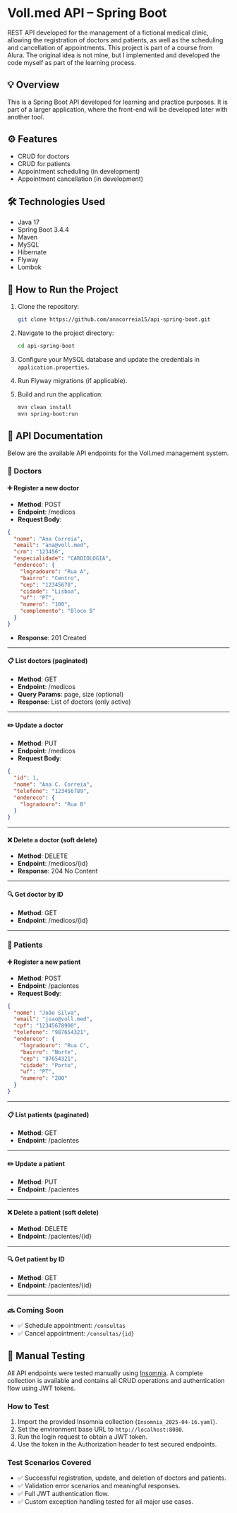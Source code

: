 # Voll.med API – Spring Boot

REST API developed for the management of a fictional medical clinic, allowing the registration of doctors and patients, as well as the scheduling and cancellation of appointments.
This project is part of a course from Alura. The original idea is not mine, but I implemented and developed the code myself as part of the learning process.

## 💡 Overview

This is a Spring Boot API developed for learning and practice purposes.
It is part of a larger application, where the front-end will be developed later with another tool.

## ⚙️ Features

-  CRUD for doctors
-  CRUD for patients
-  Appointment scheduling (in development)
-  Appointment cancellation (in development)

## 🛠 Technologies Used

- Java 17
- Spring Boot 3.4.4
- Maven
- MySQL
- Hibernate
- Flyway
- Lombok

## 🚀 How to Run the Project

1. Clone the repository:

   ```bash
   git clone https://github.com/anacorreia15/api-spring-boot.git
   ```

2. Navigate to the project directory:

   ```bash
   cd api-spring-boot
   ```

3. Configure your MySQL database and update the credentials in `application.properties`.

4. Run Flyway migrations (if applicable).

5. Build and run the application:

   ```bash
   mvn clean install
   mvn spring-boot:run
   ```

## 📄 API Documentation

Below are the available API endpoints for the Voll.med management system.
### 🔹 Doctors

#### ➕ Register a new doctor
- **Method**: POST
- **Endpoint**: /medicos
- **Request Body**:
```json
{
  "nome": "Ana Correia",
  "email": "ana@voll.med",
  "crm": "123456",
  "especialidade": "CARDIOLOGIA",
  "endereco": {
    "logradouro": "Rua A",
    "bairro": "Centro",
    "cep": "12345678",
    "cidade": "Lisboa",
    "uf": "PT",
    "numero": "100",
    "complemento": "Bloco B"
  }
}
```
- **Response**: 201 Created

---

#### 📋 List doctors (paginated)
- **Method**: GET
- **Endpoint**: /medicos
- **Query Params**: page, size (optional)
- **Response**: List of doctors (only active)

---

#### ✏️ Update a doctor
- **Method**: PUT
- **Endpoint**: /medicos
- **Request Body**:
```json
{
  "id": 1,
  "nome": "Ana C. Correia",
  "telefone": "123456789",
  "endereco": {
    "logradouro": "Rua B"
  }
}
```

---

#### ❌ Delete a doctor (soft delete)
- **Method**: DELETE
- **Endpoint**: /medicos/{id}
- **Response**: 204 No Content

---

#### 🔍 Get doctor by ID
- **Method**: GET
- **Endpoint**: /medicos/{id}

---

### 🔹 Patients

#### ➕ Register a new patient
- **Method**: POST
- **Endpoint**: /pacientes
- **Request Body**:
```json
{
  "nome": "João Silva",
  "email": "joao@voll.med",
  "cpf": "12345678900",
  "telefone": "987654321",
  "endereco": {
    "logradouro": "Rua C",
    "bairro": "Norte",
    "cep": "87654321",
    "cidade": "Porto",
    "uf": "PT",
    "numero": "200"
  }
}
```

---

#### 📋 List patients (paginated)
- **Method**: GET
- **Endpoint**: /pacientes

---

#### ✏️ Update a patient
- **Method**: PUT
- **Endpoint**: /pacientes

---

#### ❌ Delete a patient (soft delete)
- **Method**: DELETE
- **Endpoint**: /pacientes/{id}

---

#### 🔍 Get patient by ID
- **Method**: GET
- **Endpoint**: /pacientes/{id}

---

### 🔜 Coming Soon

- ✅ Schedule appointment: `/consultas`
- ✅ Cancel appointment: `/consultas/{id}`


## 🧪 Manual Testing

All API endpoints were tested manually using [Insomnia](https://insomnia.rest/). 
A complete collection is available and contains all CRUD operations and authentication flow using JWT tokens.

### How to Test
1. Import the provided Insomnia collection (`Insomnia_2025-04-16.yaml`).
2. Set the environment base URL to `http://localhost:8080`.
3. Run the login request to obtain a JWT token.
4. Use the token in the Authorization header to test secured endpoints.

### Test Scenarios Covered
- ✅ Successful registration, update, and deletion of doctors and patients.
- ✅ Validation error scenarios and meaningful responses.
- ✅ Full JWT authentication flow.
- ✅ Custom exception handling tested for all major use cases.
